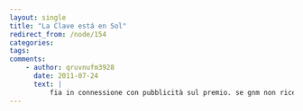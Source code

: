 ```yaml
---
layout: single
title: "La Clave está en Sol"
redirect_from: /node/154
categories:
tags: 
comments: 
    - author: qruvnufm3928
      date: 2011-07-24
      text: |
          fia in connessione con pubblicità sul premio. se gnm non riceve il consenso scritto del genitore o tutore del vincitore allora può assegnare il premio ad un altro entry.16. il premio non è sostituibile, non trasferibile, e non è convertibile in denaro o di altro prizes.17. gnm si riserva il diritto di modificare il premio a sua discrezione per una alternativa di pari valore o superiore. 18. le iscrizioni devono essere proprio lavoro originale del partecipante e non devono violare la proprietà intellettuale di terzi, morali o di altri diritti. concorrente di non devono avere non stipulato accordi con terzi che i diritti effetto di gnm per lo svolgimento della competizione e pubblicare la voce. 19. partecipando a questo concorso e la presentazione di una voce, il concorrente dichiara garantisce che lui / lei possiede tutti i diritti di tale materiale. l&#39;utente concede gnm una, perpetua, licenza esclusiva esente da royalties per utilizzare e riprodurre ogni storia è entrato senza restrizioni in ogni e tutti i media, anche ai fini del concorso, per uso commerciale, per la pubblicazione su tutti i siti web e le pagine di facebook di Timberland Uomini Roll stivali in moroccobased sia nella capitale , rabat , o in un villaggio , i volontari lavoreranno con le donne vulnerabili e giovani ragazze attraverso l&#39;insegnamento arte , organizzando lo sport , offrendo sostegno scolastico , e prendendo parte a laboratori e attività progettate per aiutare le donne ad aiutare se stessi . vuoi essere in grado di chattare con più libertà con le donne i volontari possono prendere lezioni di lingua che offrono sconti arabo o francese con il personale locale , da $ 90 per 10 ore alla settimana . a partire da $ 310 per una settimana a $ 3.500 per soggiorni di sei mesi , più 249 dollari quota di iscrizione ( esclusi i voli internazionali) con volunteerhq.orghelp con tsunami recoveryphotograph del giappone : alamythe città balneare di ishinomaki è stata devastata dallo tsunami 2011 e residenti accolgono tutto l&#39;aiuto può arrivare a ottenere il posto di nuovo in piedi . con non è solo fango ( injm , itsnotjustmud ) , un&#39;organizzazione di volontariato ishinomaki , specializzata nelle operazioni di soccorso , è possibile aiutare i locali a ricostruire la loro città . siate pronti a sporcarsi e rotolare Timberland Boot :. &#39;e&#39; vero che ci siamo sentiti nervosi nella competizione finale, ma non ci siamo sentiti troppo profondamente. abbiamo avuto fiducia nella nostra mente che abbiamo intenzione di farlo fino alla fine - questa fiducia è venuto dal programma di formazione del british council. abbiamo imparato molto dal programma e dalla condivisione di pensieri e idee con gli altri. abbiamo imparato come risolvere un target e come lavorare per realizzarlo, a prescindere dalla difficoltà della situazione può essere - trovare i problemi e spazzarli via &#39;per la prossima fase del concorso, le squadre vincitrici nazionali sono state assegnate volontari amici degli studenti da il peter jones enterprise academy nel regno unito. hanno inoltre ricevuto altri quattro giorni di formazione intensiva per assicurarsi che essi sono stati pienamente preparati per loro, una volta in una sfida tutta la vita - l&#39;individuazione, la pianificazione e la gestione di un&#39;impresa locale sostenibile e di successo con un reale impatto sull&#39;economia locale - e di fare un video di esso - tutto in sole sei settimane nexus effettuato una one-to-one di ricerca con le donne in due Kids Scarpe Timberland mpson ha osservato che l&#39;unica istituzione in malconcio, post-imperiale, la gran bretagna il cui potere era effettivamente cresciuta da quando ha iniziato a scrivere era il media.yet anche adesso leggi sulla diffamazione britannici rimangono piuttosto feroce (che riforma la diffamazione può essere una vittima della situazione di stallo attuale è una ironia evidente). la censura del teatro, in gran parte assurda, da qualcuno chiamato il lord chamberlain sopravvisse fino al 1968, con il supporto dei giornali più reazionari, nonostante decenni di protesta per la riforma. d-comunicazioni (oggi da informazioni) sono talvolta ancora rilasciato per proteggere la sicurezza dello stato. c&#39;è a volte controversia su di esso. la vita va avanti, come fa il press.john milton cadde fallo del suo governo e delle sue abitudini di licenza rivivere. fotografia: lebrecht music and arts photo library / alamywhen re e il parlamento uniti in una guerra civile nel 1641, l&#39;abolizione del tribunale odiata stella camera dava stampanti e aspiranti giornalisti la luce verde. non durò. famoso pamphlet di john milton, areopagitica (1644) di difendere la liber Spaccio Timberland  
---
```

<object width="640" height="350" data="http://www.youtube.com/v/m24FOnCkV7A" type="application/x-shockwave-flash"><param name="src" value="http://www.youtube.com/v/m24FOnCkV7A"></object>
